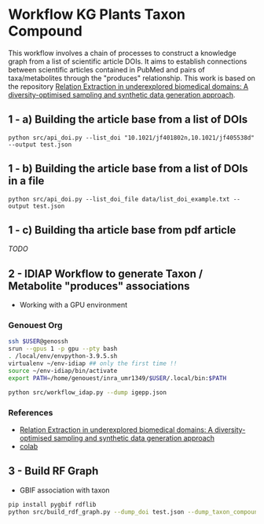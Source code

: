 # Workflow KG Plants Taxon Compound

This workflow involves a chain of processes to construct a knowledge graph from a list of scientific article DOIs. It aims to establish connections between scientific articles contained in PubMed and pairs of taxa/metabolites through the "produces" relationship. This work is based on the repository [Relation Extraction in underexplored biomedical domains: A diversity-optimised sampling and synthetic data generation approach](https://github.com/idiap/abroad-re).



## 1 - a) Building the article base from a list of DOIs

```
python src/api_doi.py --list_doi "10.1021/jf401802n,10.1021/jf405538d" --output test.json
```
## 1 - b) Building the article base from a list of DOIs in a file

```
python src/api_doi.py --list_doi_file data/list_doi_example.txt --output test.json
```

## 1 - c) Building tha article base from pdf article

*TODO*

## 2 - IDIAP Workflow to generate Taxon / Metabolite "produces" associations

- Working with a GPU environment

### Genouest Org

```bash
ssh $USER@genossh
srun --gpus 1 -p gpu --pty bash
. /local/env/envpython-3.9.5.sh
virtualenv ~/env-idiap ## only the first time !!
source ~/env-idiap/bin/activate 
export PATH=/home/genouest/inra_umr1349/$USER/.local/bin:$PATH
```

```bash
python src/workflow_idap.py --dump igepp.json
```

### References

- [Relation Extraction in underexplored biomedical domains: A diversity-optimised sampling and synthetic data generation approach](https://github.com/idiap/abroad-re)
- [colab](https://colab.research.google.com/github/idiap/abroad-re/blob/main/notebooks/inference.ipynb#scrollTo=6yPr04vYVoVE)

## 3 - Build RF Graph

- GBIF association with taxon

```bash
pip install pygbif rdflib
python src/build_rdf_graph.py --dump_doi test.json --dump_taxon_compound test_taxon_metabolite_associations_idiap.json
```

